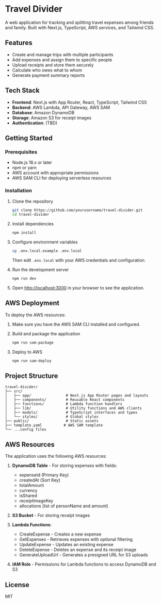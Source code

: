 # Travel Divider

A web application for tracking and splitting travel expenses among friends and family. Built with Next.js, TypeScript, AWS services, and Tailwind CSS.

## Features

- Create and manage trips with multiple participants
- Add expenses and assign them to specific people
- Upload receipts and store them securely
- Calculate who owes what to whom
- Generate payment summary reports

## Tech Stack

- **Frontend**: Next.js with App Router, React, TypeScript, Tailwind CSS
- **Backend**: AWS Lambda, API Gateway, AWS SAM
- **Database**: Amazon DynamoDB
- **Storage**: Amazon S3 for receipt images
- **Authentication**: (TBD)

## Getting Started

### Prerequisites

- Node.js 18.x or later
- npm or yarn
- AWS account with appropriate permissions
- AWS SAM CLI for deploying serverless resources

### Installation

1. Clone the repository
   ```bash
   git clone https://github.com/yourusername/travel-divider.git
   cd travel-divider
   ```

2. Install dependencies
   ```bash
   npm install
   ```

3. Configure environment variables
   ```bash
   cp .env.local.example .env.local
   ```
   Then edit `.env.local` with your AWS credentials and configuration.

4. Run the development server
   ```bash
   npm run dev
   ```

5. Open [http://localhost:3000](http://localhost:3000) in your browser to see the application.

## AWS Deployment

To deploy the AWS resources:

1. Make sure you have the AWS SAM CLI installed and configured.

2. Build and package the application
   ```bash
   npm run sam-package
   ```

3. Deploy to AWS
   ```bash
   npm run sam-deploy
   ```

## Project Structure

```
travel-divider/
├── src/
│   ├── app/                # Next.js App Router pages and layouts
│   ├── components/         # Reusable React components
│   ├── functions/          # Lambda function handlers
│   ├── lib/                # Utility functions and AWS clients
│   ├── models/             # TypeScript interfaces and types
│   └── styles/             # Global styles
├── public/                 # Static assets
├── template.yaml          # AWS SAM template
└── ...config files
```

## AWS Resources

The application uses the following AWS resources:

1. **DynamoDB Table** - For storing expenses with fields:
   - expenseId (Primary Key)
   - createdAt (Sort Key)
   - totalAmount
   - currency
   - isShared
   - receiptImageKey
   - allocations (list of personName and amount)

2. **S3 Bucket** - For storing receipt images

3. **Lambda Functions**:
   - CreateExpense - Creates a new expense
   - GetExpenses - Retrieves expenses with optional filtering
   - UpdateExpense - Updates an existing expense
   - DeleteExpense - Deletes an expense and its receipt image
   - GenerateUploadUrl - Generates a presigned URL for S3 uploads

4. **IAM Role** - Permissions for Lambda functions to access DynamoDB and S3

## License

MIT